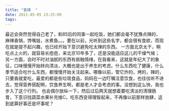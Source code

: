 ```yaml
---
title: "食辣  "
date: 2011-05-05 23:25:09
tags:
---
```


最近会突然觉得自己老了，和85后的同事一起吃饭，她们都会毫不犹豫点辣的，麻辣香锅，馋嘴娃，水煮鱼。。。要在以前，光听到这些名字，都会很有食欲，而现在就是提不起兴趣，也已经开始下意识避免吃太辣的东西。 一方面北京太干，稍吃点上火的，就容易长痘痘，来北京10年多了，还是没能适应这儿的干燥气候；另一方面，会时不时对油腻的东西有抵触情绪，在我看来，这就是年纪大了的象征，口味慢慢开始转向清淡，大概也是出于养生的考虑。什么东西吃了健康，什么季节适合吃什么东西，都慢慢开始关注起来。哪像以前，管它炸的，烤的，辣的，只要香就爱吃，最爱的都是些垃圾食品，妈妈在一边叮嘱注意饮食，也往往听不进去，觉得营养搭配啊，饮食养生啊，都是老人才会考虑的事。没想到这么快，我也步入了这个行列。 也会偶尔放纵一下，然后过后两天就想着要吃清淡的清理肠胃，下意识找蔬菜水果补充维C。吃东西变得理智起来，不再像以前那样放肆，这到底算好事还是坏事呢？